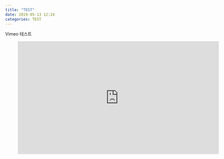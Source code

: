 ```yaml
---
title: "TEST"
date: 2019-05-13 12:24
categories: TEST
---
```


Vimeo 테스트

<figure class="video_container">
  <iframe src="https://player.vimeo.com/video/252657017" width="640" height="360" frameborder="0" allow="autoplay; fullscreen" allowfullscreen></iframe>
</figure>
